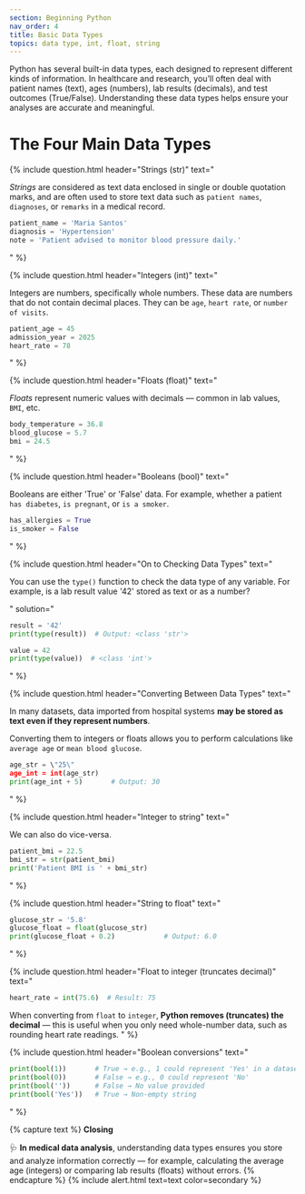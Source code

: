 ```yaml
---
section: Beginning Python
nav_order: 4
title: Basic Data Types
topics: data type, int, float, string
---
```


Python has several built-in data types, each designed to represent different kinds of information.
In healthcare and research, you’ll often deal with patient names (text), ages (numbers), lab results (decimals), and test outcomes (True/False). Understanding these data types helps ensure your analyses are accurate and meaningful.

# **The Four Main Data Types**

{% include question.html header="Strings (str)" text="

*Strings* are considered as text data enclosed in single or double quotation marks, and are often used to store text data such as ```patient names```, ```diagnoses```, or ```remarks``` in a medical record.

```python
patient_name = 'Maria Santos'
diagnosis = 'Hypertension'
note = 'Patient advised to monitor blood pressure daily.'
```
" %}

{% include question.html header="Integers (int)" text="

Integers are numbers, specifically whole numbers. These data are numbers that do not contain decimal places. They can be ```age```, ```heart rate```, or ```number of visits```.

```python
patient_age = 45
admission_year = 2025
heart_rate = 78
```
" %}

{% include question.html header="Floats (float)" text="

*Floats* represent numeric values with decimals — common in lab values, ```BMI```, etc.

```python
body_temperature = 36.8
blood_glucose = 5.7
bmi = 24.5
```
" %}

{% include question.html header="Booleans (bool)" text="

Booleans are either 'True' or 'False' data. For example, whether a patient ```has diabetes```, ```is pregnant```, or ```is a smoker```.

```python
has_allergies = True
is_smoker = False
```
" %}

{% include question.html header="On to Checking Data Types" text="

You can use the ```type()``` function to check the data type of any variable.
For example, is a lab result value '42' stored as text or as a number?

" solution="
```python
result = '42'
print(type(result))  # Output: <class 'str'>

value = 42
print(type(value))  # <class 'int'>
```
" %}

{% include question.html header="Converting Between Data Types" text="

In many datasets, data imported from hospital systems **may be stored as text even if they represent numbers**.

Converting them to integers or floats allows you to perform calculations like ```average age``` or ```mean blood glucose```.

```python
age_str = \"25\"
age_int = int(age_str)
print(age_int + 5)       # Output: 30
```
" %}

{% include question.html header="Integer to string" text="

We can also do vice-versa.

```python
patient_bmi = 22.5
bmi_str = str(patient_bmi)
print('Patient BMI is ' + bmi_str)
```
" %}

{% include question.html header="String to float" text="
```python
glucose_str = '5.8'
glucose_float = float(glucose_str)
print(glucose_float + 0.2)            # Output: 6.0
```
" %}

{% include question.html header="Float to integer (truncates decimal)" text="
```python
heart_rate = int(75.6)  # Result: 75
```

When converting from ```float``` to ```integer```, **Python removes (truncates) the decimal** — this is useful when you only need whole-number data, such as rounding heart rate readings.
" %}

{% include question.html header="Boolean conversions" text="
```python
print(bool(1))       # True → e.g., 1 could represent 'Yes' in a dataset
print(bool(0))       # False → e.g., 0 could represent 'No'
print(bool(''))      # False → No value provided
print(bool('Yes'))   # True → Non-empty string
```
" %}

{% capture text %}
**Closing**

🩺 **In medical data analysis**, understanding data types ensures you store and analyze information correctly — for example, calculating the average age (integers) or comparing lab results (floats) without errors.
{% endcapture %}
{% include alert.html text=text color=secondary %}
